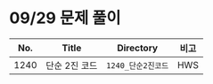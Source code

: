 # 09/29 문제 풀이

| No.  | Title         | Directory          | 비고 |
| ---- | ------------- | ------------------ | ---- |
| 1240 | 단순 2진 코드 | `1240_단순2진코드` | HWS  |
